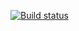 [![Build status](https://ci.appveyor.com/api/projects/status/ye5ld651l8d2is15?svg=true)](https://ci.appveyor.com/project/TatianaRem/selenium)
